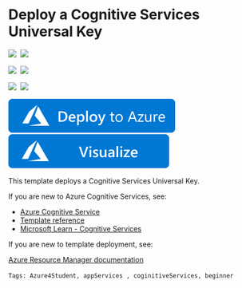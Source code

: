 # Deploy a Cognitive Services Universal Key

<IMG SRC="https://azurequickstartsservice.blob.core.windows.net/badges/101-cognitive-services-universalkey/PublicLastTestDate.svg" />&nbsp;
<IMG SRC="https://azurequickstartsservice.blob.core.windows.net/badges/101-cognitive-services-universalkey/PublicDeployment.svg" />&nbsp;

<IMG SRC="https://azurequickstartsservice.blob.core.windows.net/badges/101-cognitive-services-universalkey/FairfaxLastTestDate.svg" />&nbsp;
<IMG SRC="https://azurequickstartsservice.blob.core.windows.net/badges/101-cognitive-services-universalkey/FairfaxDeployment.svg" />&nbsp;

<IMG SRC="https://azurequickstartsservice.blob.core.windows.net/badges/101-cognitive-services-universalkey/BestPracticeResult.svg" />&nbsp;
<IMG SRC="https://azurequickstartsservice.blob.core.windows.net/badges/101-cognitive-services-universalkey/CredScanResult.svg" />&nbsp;

<a href="https://portal.azure.com/#create/Microsoft.Template/uri/https%3A%2F%2Fraw.githubusercontent.com%2FAzure%2Fazure-quickstart-templates%2Fmaster%2F101-cognitive-services-universalkey%2Fazuredeploy.json" target="_blank">
    <img src="https://raw.githubusercontent.com/Azure/azure-quickstart-templates/master/1-CONTRIBUTION-GUIDE/images/deploytoazure.svg?sanitize=true"/>
</a>
<a href="http://armviz.io/#/?load=https%3A%2F%2Fraw.githubusercontent.com%2FAzure%2Fazure-quickstart-templates%2Fmaster%2F101-cognitive-services-universalkey%2Fazuredeploy.json" target="_blank">
    <img src="https://raw.githubusercontent.com/Azure/azure-quickstart-templates/master/1-CONTRIBUTION-GUIDE/images/visualizebutton.svg?sanitize=true"/>
</a>

This template deploys a Cognitive Services Universal Key.

If you are new to Azure Cognitive Services, see:

- [Azure Cognitive Service](https://docs.microsoft.com/azure/cognitive-services/)
- [Template reference](https://docs.microsoft.com/azure/templates/microsoft.cognitiveservices/2017-04-18/accounts)
- [Microsoft Learn - Cognitive Services](https://docs.microsoft.com/learn/browse/?term=cognitive%20service)

If you are new to template deployment, see:

[Azure Resource Manager documentation](https://docs.microsoft.com/azure/azure-resource-manager/)

`Tags: Azure4Student, appServices , coginitiveServices, beginner`

